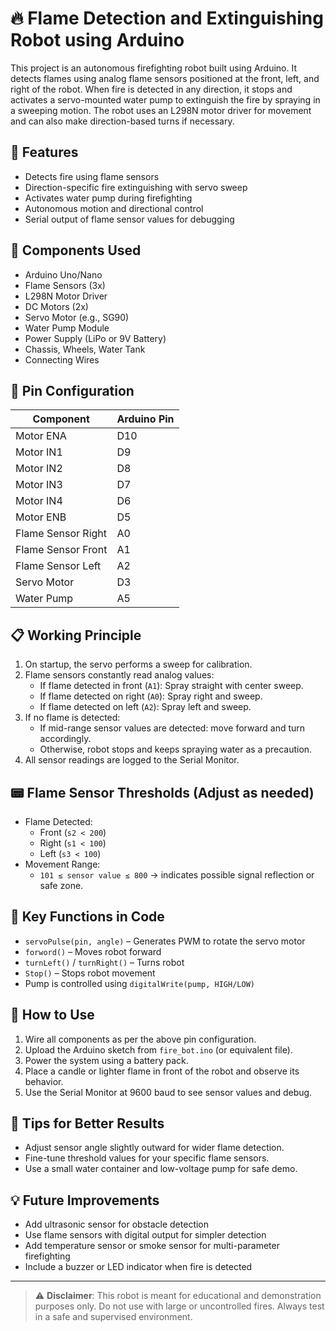 # 🔥 Flame Detection and Extinguishing Robot using Arduino

This project is an autonomous firefighting robot built using Arduino. It detects flames using analog flame sensors positioned at the front, left, and right of the robot. When fire is detected in any direction, it stops and activates a servo-mounted water pump to extinguish the fire by spraying in a sweeping motion. The robot uses an L298N motor driver for movement and can also make direction-based turns if necessary.

## 🚀 Features

- Detects fire using flame sensors
- Direction-specific fire extinguishing with servo sweep
- Activates water pump during firefighting
- Autonomous motion and directional control
- Serial output of flame sensor values for debugging

## 🧰 Components Used

- Arduino Uno/Nano
- Flame Sensors (3x)
- L298N Motor Driver
- DC Motors (2x)
- Servo Motor (e.g., SG90)
- Water Pump Module
- Power Supply (LiPo or 9V Battery)
- Chassis, Wheels, Water Tank
- Connecting Wires

## 🔌 Pin Configuration

| Component         | Arduino Pin |
|------------------|-------------|
| Motor ENA        | D10         |
| Motor IN1        | D9          |
| Motor IN2        | D8          |
| Motor IN3        | D7          |
| Motor IN4        | D6          |
| Motor ENB        | D5          |
| Flame Sensor Right | A0        |
| Flame Sensor Front | A1        |
| Flame Sensor Left  | A2        |
| Servo Motor      | D3          |
| Water Pump       | A5          |

## 📋 Working Principle

1. On startup, the servo performs a sweep for calibration.
2. Flame sensors constantly read analog values:
   - If flame detected in front (`A1`): Spray straight with center sweep.
   - If flame detected on right (`A0`): Spray right and sweep.
   - If flame detected on left (`A2`): Spray left and sweep.
3. If no flame is detected:
   - If mid-range sensor values are detected: move forward and turn accordingly.
   - Otherwise, robot stops and keeps spraying water as a precaution.
4. All sensor readings are logged to the Serial Monitor.

## 📟 Flame Sensor Thresholds (Adjust as needed)

- Flame Detected:
  - Front (`s2 < 200`)
  - Right (`s1 < 100`)
  - Left (`s3 < 100`)
- Movement Range:
  - `101 ≤ sensor value ≤ 800` → indicates possible signal reflection or safe zone.

## 🔧 Key Functions in Code

- `servoPulse(pin, angle)` – Generates PWM to rotate the servo motor
- `forword()` – Moves robot forward
- `turnLeft()` / `turnRight()` – Turns robot
- `Stop()` – Stops robot movement
- Pump is controlled using `digitalWrite(pump, HIGH/LOW)`

## 🧪 How to Use

1. Wire all components as per the above pin configuration.
2. Upload the Arduino sketch from `fire_bot.ino` (or equivalent file).
3. Power the system using a battery pack.
4. Place a candle or lighter flame in front of the robot and observe its behavior.
5. Use the Serial Monitor at 9600 baud to see sensor values and debug.

## 🧠 Tips for Better Results

- Adjust sensor angle slightly outward for wider flame detection.
- Fine-tune threshold values for your specific flame sensors.
- Use a small water container and low-voltage pump for safe demo.

## 💡 Future Improvements

- Add ultrasonic sensor for obstacle detection
- Use flame sensors with digital output for simpler detection
- Add temperature sensor or smoke sensor for multi-parameter firefighting
- Include a buzzer or LED indicator when fire is detected

---

> ⚠️ **Disclaimer**: This robot is meant for educational and demonstration purposes only. Do not use with large or uncontrolled fires. Always test in a safe and supervised environment.

